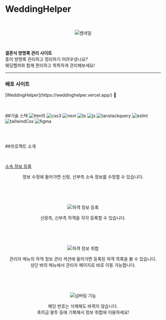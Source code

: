 # WeddingHelper

<br>

<div align="center">
  

![썸네일](https://github.com/user-attachments/assets/0262d6e8-5831-4b05-91e6-0fabe5a3e1e2)


</div>

<br>

**결혼식 방명록 관리 사이트** <br>
종이 방명록 관리하고 정리하기 어려우셨나요? <br>
웨딩헬퍼와 함께 편리하고 똑똑하게 관리해보세요!
- - -
  

<div>
<h3>배포 사이트</h3>
[WeddingHelper](https://weddinghelper.vercel.app/) 🔗
</div>



<br>
<br>



##기술 스택
![html5](https://img.shields.io/badge/html5-E34F26?style=for-the-badge&logo=html5&logoColor=black) 
![css3](https://img.shields.io/badge/css3-1572B6?style=for-the-badge&logo=css3&logoColor=black) 
![next](https://img.shields.io/badge/Next.js-ffffff?style=for-the-badge&logo=next.js&logoColor=black) 
![ts](https://img.shields.io/badge/TypeScript-007ACC?style=for-the-badge&logo=typescript&logoColor=white) 
![js](https://img.shields.io/badge/JavaScript-F7DF1E?style=for-the-badge&logo=javaScript&logoColor=black) 
![tanstackquery](https://img.shields.io/badge/tanstackquery-20232A?style=for-the-badge&logo=tanstackquery&logoColor=white) 
![eslint](https://img.shields.io/badge/eslint-4B32C3?style=for-the-badge&logo=eslint&logoColor=white) 
![tailwindCss](https://img.shields.io/badge/Tailwind_CSS-38B2AC?style=for-the-badge&logo=tailwind-css&logoColor=white)
![figma](https://img.shields.io/badge/figma-F24E1E?style=for-the-badge&logo=figma&logoColor=black)

<br>
<br>

##프로젝트 소개

<br>

[소속 정보 등록](https://github.com/user-attachments/assets/33ddb0aa-8626-4816-bd6b-eef4909b350b)

<p align="center">정보 수정에 들어가면 신랑, 신부측 소속 정보를 수정할 수 있습니다.<p>


<br>
<br>
<br>

<div align="center">
  
![하객 정보 등록](https://github.com/user-attachments/assets/f4dfd2db-dfdd-4c9e-8cde-019700c193d7)


<p align="center">신랑측, 신부측 하객을 각각 등록할 수 있습니다.</p>


<br>
<br>
<br>

![하객 정보 취합](https://github.com/user-attachments/assets/efc42a98-18c7-4d3f-85e7-cc3385e4c417)


<p align="center">관리자 메뉴의 하객 정보 관리 섹션에 들어가면 등록된 하객 목록을 볼 수 있습니다. <br>상단 바의 메뉴에서 관리자 페이지로 바로 이동 가능합니다.</p>


<br>
<br>
<br>

![넘버링 기능](https://github.com/user-attachments/assets/e70ddd36-257d-4bbf-aba4-e31142328a46)

<p align="center">해당 번호는 삭제해도 바뀌지 않습니다. <br>축의금 봉투 등에 기록해서 정보 취합에 이용하세요!</p>


<br>
<br>
<br>
